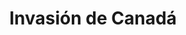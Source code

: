 ﻿---
title: "Invasión de Canadá"
permalink: periodes_672.html
layout: periode
dataInici: 1775-06-27
dataFi: 1776-10-17
sidebar: periodes
pares:
  - 509:
    title: "Guerra de Independencia de los Estados Unidos"
    dataInici: "(1775-04-19)"
    dataFi: "(1783-09-03)"

fills:
jocsPrincipals:
jocsEscenaris:
jocsEpoca:
  - title: "1776"
    bggId: 3312
    escenari: "The Invasion of Canada"

jocsEpocaEscenaris:
---
